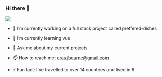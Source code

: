 ### Hi there 👋


![](https://c.tenor.com/hStv0P01ApoAAAAM/man-standing.gif)





- 🔭 I’m currently working on a full stack project called preffered-dishes
- 🌱 I’m currently learning vue

- 💬 Ask me about my current projects
- 📫 How to reach me: cras.jbourne@gmail.com
- ⚡ Fun fact: I've travelled to over 14 countries and lived in 6

